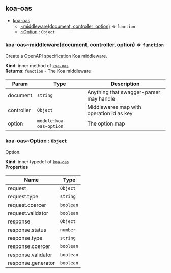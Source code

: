 <a name="module_koa-oas"></a>

## koa-oas

* [koa-oas](#module_koa-oas)
    * [~middleware(document, controller, option)](#module_koa-oas..middleware) ⇒ <code>function</code>
    * [~Option](#module_koa-oas..Option) : <code>Object</code>

<a name="module_koa-oas..middleware"></a>

### koa-oas~middleware(document, controller, option) ⇒ <code>function</code>
Create a OpenAPI specification Koa middleware.

**Kind**: inner method of [<code>koa-oas</code>](#module_koa-oas)  
**Returns**: <code>function</code> - The Koa middleware  

| Param | Type | Description |
| --- | --- | --- |
| document | <code>string</code> | Anything that swagger-parser may handle |
| controller | <code>Object</code> | Middlewares map with operation id as key |
| option | <code>module:koa-oas~option</code> | The option map |

<a name="module_koa-oas..Option"></a>

### koa-oas~Option : <code>Object</code>
Option.

**Kind**: inner typedef of [<code>koa-oas</code>](#module_koa-oas)  
**Properties**

| Name | Type |
| --- | --- |
| request | <code>Object</code> | 
| request.type | <code>string</code> | 
| request.coercer | <code>boolean</code> | 
| request.validator | <code>boolean</code> | 
| response | <code>Object</code> | 
| response.status | <code>number</code> | 
| response.type | <code>string</code> | 
| response.coercer | <code>boolean</code> | 
| response.validator | <code>boolean</code> | 
| response.generator | <code>boolean</code> | 

